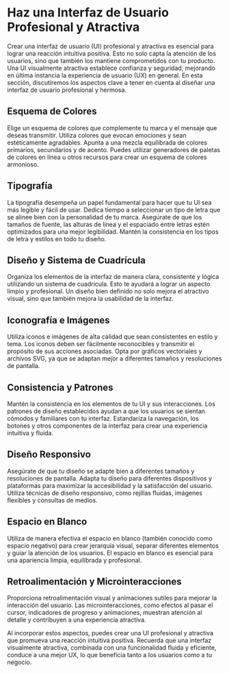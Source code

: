 # Haz una Interfaz de Usuario Profesional y Atractiva

Crear una interfaz de usuario (UI) profesional y atractiva es esencial para lograr una reacción intuitiva positiva. Esto no solo capta la atención de los usuarios, sino que también los mantiene comprometidos con tu producto. Una UI visualmente atractiva establece confianza y seguridad, mejorando en última instancia la experiencia de usuario (UX) en general. En esta sección, discutiremos los aspectos clave a tener en cuenta al diseñar una interfaz de usuario profesional y hermosa.

## Esquema de Colores

Elige un esquema de colores que complemente tu marca y el mensaje que deseas transmitir. Utiliza colores que evocan emociones y sean estéticamente agradables. Apunta a una mezcla equilibrada de colores primarios, secundarios y de acento. Puedes utilizar generadores de paletas de colores en línea u otros recursos para crear un esquema de colores armonioso.

## Tipografía

La tipografía desempeña un papel fundamental para hacer que tu UI sea más legible y fácil de usar. Dedica tiempo a seleccionar un tipo de letra que se alinee bien con la personalidad de tu marca. Asegúrate de que los tamaños de fuente, las alturas de línea y el espaciado entre letras estén optimizados para una mejor legibilidad. Mantén la consistencia en los tipos de letra y estilos en todo tu diseño.

## Diseño y Sistema de Cuadrícula

Organiza los elementos de la interfaz de manera clara, consistente y lógica utilizando un sistema de cuadrícula. Esto te ayudará a lograr un aspecto limpio y profesional. Un diseño bien definido no solo mejora el atractivo visual, sino que también mejora la usabilidad de la interfaz.

## Iconografía e Imágenes

Utiliza iconos e imágenes de alta calidad que sean consistentes en estilo y tema. Los iconos deben ser fácilmente reconocibles y transmitir el propósito de sus acciones asociadas. Opta por gráficos vectoriales y archivos SVG, ya que se adaptan mejor a diferentes tamaños y resoluciones de pantalla.

## Consistencia y Patrones

Mantén la consistencia en los elementos de tu UI y sus interacciones. Los patrones de diseño establecidos ayudan a que los usuarios se sientan cómodos y familiares con tu interfaz. Estandariza la navegación, los botones y otros componentes de la interfaz para crear una experiencia intuitiva y fluida.

## Diseño Responsivo

Asegúrate de que tu diseño se adapte bien a diferentes tamaños y resoluciones de pantalla. Adapta tu diseño para diferentes dispositivos y plataformas para maximizar la accesibilidad y la satisfacción del usuario. Utiliza técnicas de diseño responsivo, como rejillas fluidas, imágenes flexibles y consultas de medios.

## Espacio en Blanco

Utiliza de manera efectiva el espacio en blanco (también conocido como espacio negativo) para crear jerarquía visual, separar diferentes elementos y guiar la atención de los usuarios. El espacio en blanco es esencial para una apariencia limpia, equilibrada y profesional.

## Retroalimentación y Microinteracciones

Proporciona retroalimentación visual y animaciones sutiles para mejorar la interacción del usuario. Las microinteracciones, como efectos al pasar el cursor, indicadores de progreso y animaciones, muestran atención al detalle y contribuyen a una experiencia atractiva.

Al incorporar estos aspectos, puedes crear una UI profesional y atractiva que promueva una reacción intuitiva positiva. Recuerda que una interfaz visualmente atractiva, combinada con una funcionalidad fluida y eficiente, conduce a una mejor UX, lo que beneficia tanto a los usuarios como a tu negocio.
